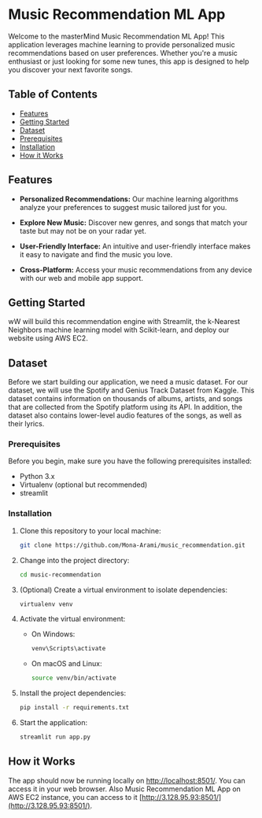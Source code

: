 # Music Recommendation ML App

Welcome to the masterMind Music Recommendation ML App! This application leverages machine learning to provide personalized music recommendations based on user preferences. Whether you're a music enthusiast or just looking for some new tunes, this app is designed to help you discover your next favorite songs.

## Table of Contents
- [Features](#features)
- [Getting Started](#getting-started)
- [Dataset](#dataset)
- [Prerequisites](#prerequisites)
- [Installation](#installation)
- [How it Works](#how-it-works)

## Features

- **Personalized Recommendations:** Our machine learning algorithms analyze your preferences to suggest music tailored just for you.

- **Explore New Music:** Discover new genres, and songs that match your taste but may not be on your radar yet.

- **User-Friendly Interface:** An intuitive and user-friendly interface makes it easy to navigate and find the music you love.

- **Cross-Platform:** Access your music recommendations from any device with our web and mobile app support.

## Getting Started

wW will build this recommendation engine with Streamlit, the k-Nearest Neighbors machine learning model with Scikit-learn, and deploy our website using AWS EC2.

## Dataset

Before we start building our application, we need a music dataset. For our dataset, we will use the Spotify and Genius Track Dataset from Kaggle. This dataset contains information on thousands of albums, artists, and songs that are collected from the Spotify platform using its API. In addition, the dataset also contains lower-level audio features of the songs, as well as their lyrics.

### Prerequisites

Before you begin, make sure you have the following prerequisites installed:

- Python 3.x
- Virtualenv (optional but recommended)
- streamlit

### Installation

1. Clone this repository to your local machine:

   ```bash
   git clone https://github.com/Mona-Arami/music_recommendation.git
   ```

2. Change into the project directory:

   ```bash
   cd music-recommendation
   ```

3. (Optional) Create a virtual environment to isolate dependencies:

   ```bash
   virtualenv venv
   ```

4. Activate the virtual environment:

   - On Windows:

     ```bash
     venv\Scripts\activate
     ```

   - On macOS and Linux:

     ```bash
     source venv/bin/activate
     ```

5. Install the project dependencies:

   ```bash
   pip install -r requirements.txt
   ```

6. Start the application:

   ```bash
   streamlit run app.py
   ```
## How it Works

The app should now be running locally on [http://localhost:8501/](http://localhost:8501/). You can access it in your web browser.
Also Music Recommendation ML App on AWS EC2 instance, you can access to it [http://3.128.95.93:8501/](http://3.128.95.93:8501/).